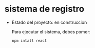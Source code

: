 <h1>sistema de registro</h1>

- Estado del proyecto: en construccion

  Para ejecutar el sistema, debes pomer:
  
  ```npm intall react```
